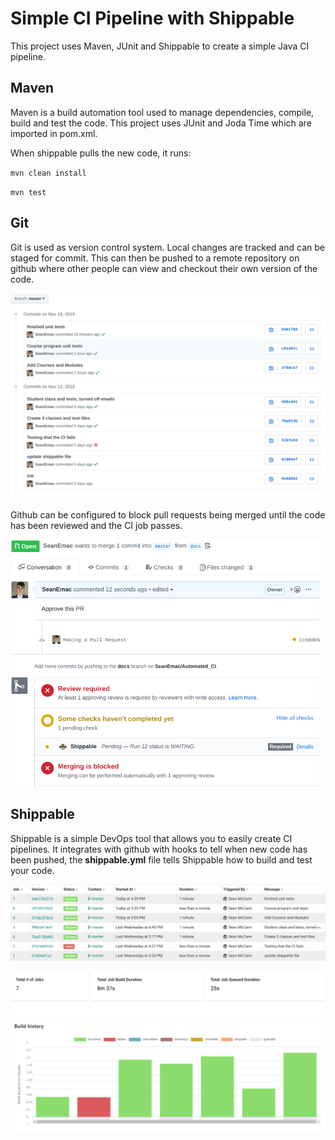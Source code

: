 # Simple CI Pipeline with Shippable

This project uses Maven, JUnit and Shippable to create a simple Java CI pipeline.

## Maven
Maven is a build automation tool used to manage dependencies, compile, build and test the code. This project uses JUnit and Joda Time which are imported in pom.xml.

When shippable pulls the new code, it runs:

`mvn clean install`

`mvn test` 

## Git
Git is used as version control system. Local changes are tracked and can be staged for commit. This can then be pushed to a remote repository on github where other people can view and checkout their own version of the code.

![Git commits](images/Git.png)

Github can be configured to block pull requests being merged until the code has been reviewed and the CI job passes. 

![Pull request](images/PullRequest.png)


## Shippable
Shippable is a simple DevOps tool that allows you to easily create CI pipelines. It integrates with github with hooks to tell when new code has been pushed, the **shippable.yml** file tells Shippable how to build and test your code.

![Build History](images/BuildHistory.png)

![Insights](images/Insights.png)